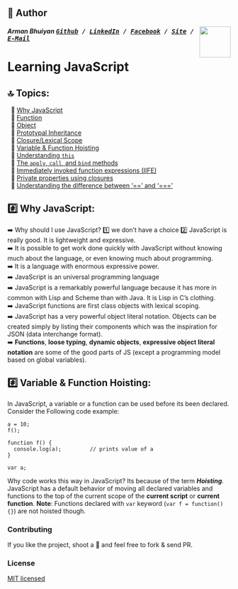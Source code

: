 ## 📝 Author
[<img src="https://media.licdn.com/dms/image/C5103AQE3SdZqmIyW0A/profile-displayphoto-shrink_200_200/0?e=1533168000&v=beta&t=reTZbwaCbB9R9V47Q9XiBGgGpY6_dS0KSK_gA8WsVCc" align="right" height="70" width="70">](http://armanbhuiyan.com)

##### Arman Bhuiyan <kbd>[Github](https://github.com/arman37) / [LinkedIn](https://www.linkedin.com/in/arman-bhuiyan) / [Facebook](https://www.facebook.com/arman.it37) / [Site](http://armanbhuiyan.com) /  [E-Mail](mailto:arman.it37@gmail.com)</kbd>

# Learning JavaScript

## :top: Topics:
&nbsp; :large_orange_diamond: [Why JavaScript](#whyjs) <br />
&nbsp; :large_orange_diamond: [Function](#function) <br />
&nbsp; :large_orange_diamond: [Object](#object) <br />
&nbsp; :large_orange_diamond: [Prototypal Inheritance](prototype#) <br />
&nbsp; :large_orange_diamond: [Closure/Lexical Scope](#closure) <br />
&nbsp; :large_orange_diamond: [Variable & Function Hoisting](#hoisting) <br />
&nbsp; :large_orange_diamond: [Understanding `this`](#this) <br />
&nbsp; :large_orange_diamond: [The `apply`, `call`, and `bind` methods](#applycallbind) <br />
&nbsp; :large_orange_diamond: [Immediately invoked function expressions (IIFE)](#IIFE) <br />
&nbsp; :large_orange_diamond: [Private properties using closures](#private) <br />
&nbsp; :large_orange_diamond: [Understanding the difference between ‘==’ and ‘===’](#equal) <br />

## :hash: <a name="whyjs">Why JavaScript</a>:
:arrow_right: Why should I use JavaScript? :one:  we don’t have a choice :two: JavaScript is really good. It is lightweight and expressive. <br />
:arrow_right: It is possible to get work done quickly with JavaScript without knowing much about the language, or even knowing much about programming. <br />
:arrow_right: It is a language with enormous expressive power. <br />
:arrow_right: JavaScript is an universal programming language <br />
:arrow_right: JavaScript is a remarkably powerful language because it has more in common with Lisp and Scheme than with Java. It is Lisp in C’s clothing. <br />
:arrow_right: JavaScript functions are first class objects with lexical scoping. <br />
:arrow_right: JavaScript has a very powerful object literal notation. Objects can be created simply by listing their components which was the inspiration for JSON (data interchange format). <br />
:arrow_right: **Functions**, **loose typing**, **dynamic objects**, **expressive object literal notation** are some of the good parts of JS (except a programming model based on global variables). <br />

## :hash: <a name="hoisting">Variable & Function Hoisting</a>:
In JavaScript, a variable or a function can be used before its been declared.
Consider the Following code example:

```
a = 10;
f();

function f() {
  console.log(a);         // prints value of a
}

var a;
```
Why code works this way in JavaScript? Its because of the term **_Hoisting_**. JavaScript has a default behavior of moving all declared variables and functions to the top of the current scope of the **current script** or **current function**.
**Note**: Functions declared with `var` keyword (`var f = function() {}`) are not hoisted though.


### Contributing
If you like the project, shoot a :star2: and feel free to fork & send PR.


### License

[MIT licensed](./LICENSE)
